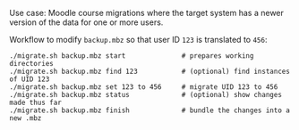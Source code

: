 Use case: Moodle course migrations where the target system has a newer version of the data for one or more users.

Workflow to modify `backup.mbz` so that user ID `123` is translated to `456`:

```
./migrate.sh backup.mbz start              # prepares working directories
./migrate.sh backup.mbz find 123           # (optional) find instances of UID 123
./migrate.sh backup.mbz set 123 to 456     # migrate UID 123 to 456
./migrate.sh backup.mbz status             # (optional) show changes made thus far
./migrate.sh backup.mbz finish             # bundle the changes into a new .mbz
```

